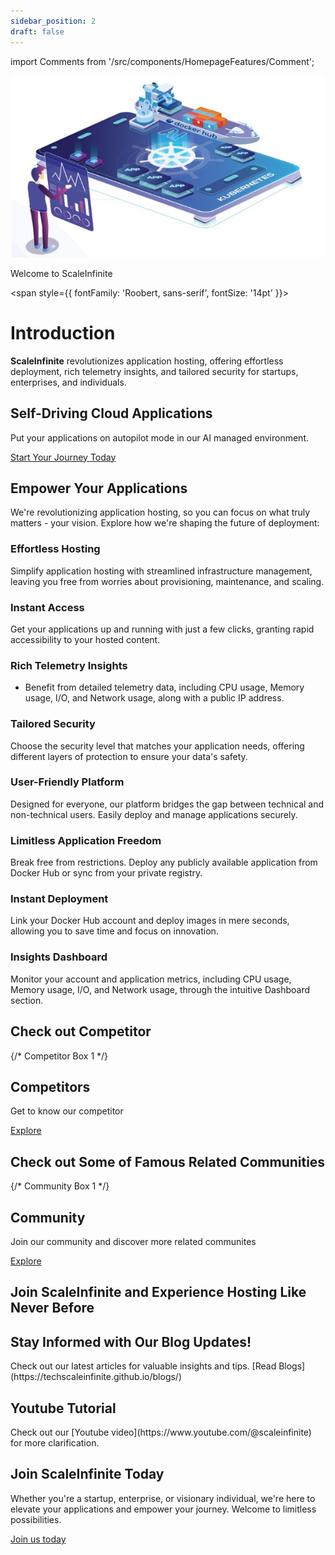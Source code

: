 ```yaml
---
sidebar_position: 2
draft: false
---
```

import Comments from '/src/components/HomepageFeatures/Comment'; 

<p align="center">
  <img src="/img/sc.jpg" alt="ScaleInfinite Logo" width="500"/>
</p>

<div style={{ textAlign: 'center', fontSize: '36px', fontWeight: 'bold', color: '#3498db', marginBottom: '20px' }}>
  Welcome to <span style={{ color: 'darkblue' }}>ScaleInfinite</span>
</div>

<span style={{ fontFamily: 'Roobert, sans-serif', fontSize: '14pt' }}> 

# Introduction

<div style={{ textAlign: 'center', fontSize: '20px', lineHeight: '1.6', color: 'white', padding: '30px', background: '#02075d', boxShadow: '0 4px 8px rgba(0, 0, 0, 0.1)', borderRadius: '10px' }}>
  <strong style={{ color: 'white' }}>ScaleInfinite</strong> revolutionizes application hosting, offering effortless deployment, rich telemetry insights, and tailored security for startups, enterprises, and individuals.
</div>

## Self-Driving Cloud Applications

Put your applications on autopilot mode in our AI managed environment.

<div style={{ textAlign: 'center', marginTop: '30px' }}>
  <a href="https://scaleinfinite.fr/" style={{ display: 'inline-block', padding: '20px 40px', fontSize: '24px', fontWeight: 'bold', color: '#fff', background: 'darkblue', borderRadius: '8px', textDecoration: 'none', transition: 'background 0.3s ease' }}>
    Start Your Journey Today
  </a>
</div>

## **Empower Your Applications**

We're revolutionizing application hosting, so you can focus on what truly matters - your vision. Explore how we're shaping the future of deployment:

### Effortless Hosting

Simplify application hosting with streamlined infrastructure management, leaving you free from worries about provisioning, maintenance, and scaling.

### Instant Access

Get your applications up and running with just a few clicks, granting rapid accessibility to your hosted content.

### Rich Telemetry Insights

- Benefit from detailed telemetry data, including CPU usage, Memory usage, I/O, and Network usage, along with a public IP address.

### Tailored Security

Choose the security level that matches your application needs, offering different layers of protection to ensure your data's safety.

### User-Friendly Platform

Designed for everyone, our platform bridges the gap between technical and non-technical users. Easily deploy and manage applications securely.

### Limitless Application Freedom

Break free from restrictions. Deploy any publicly available application from Docker Hub or sync from your private registry.

### Instant Deployment

Link your Docker Hub account and deploy images in mere seconds, allowing you to save time and focus on innovation.

### Insights Dashboard

Monitor your account and application metrics, including CPU usage, Memory usage, I/O, and Network usage, through the intuitive Dashboard section.

## Check out Competitor

<div style={{ display: 'flex', justifyContent: 'space-around', marginTop: '30px' }}>

  {/* Competitor Box 1 */}
  <div style={{ flex: 0.6, padding: '20px', backgroundColor: '#02075d', borderRadius: '10px', textAlign: 'center', boxShadow: '0 4px 8px rgba(0, 0, 0, 0.1)', transition: 'transform 0.3s ease' }}>
    <h2 style={{ color: '#fff', fontSize: '24px', marginBottom: '10px', textTransform: 'uppercase' }}>Competitors</h2>
    <p style={{ color: '#fff', fontSize: '16px', lineHeight: '1.6', marginBottom: '20px' }}>Get to know our competitor</p>
    <a href="https://techscaleinfinite.github.io/category/our-competitor" style={{ display: 'block', padding: '10px 20px', backgroundColor: '#02075d', color: '#fff', borderRadius: '5px', textDecoration: 'none', fontSize: '18px', fontWeight: 'bold', transition: 'background 0.3s ease' }}>Explore</a>
  </div>
</div>

## Check out Some of Famous Related Communities

<div style={{ display: 'flex', justifyContent: 'space-around', marginTop: '30px' }}>

  {/* Community Box 1 */}
  <div style={{ flex: 0.6, padding: '20px', backgroundColor: '#02075d', borderRadius: '10px', textAlign: 'center', boxShadow: '0 4px 8px rgba(0, 0, 0, 0.1)', transition: 'transform 0.3s ease' }}>
    <h2 style={{ color: '#fff', fontSize: '24px', marginBottom: '10px', textTransform: 'uppercase' }}>Community </h2>
    <p style={{ color: '#fff', fontSize: '16px', lineHeight: '1.6', marginBottom: '20px' }}>Join our community and discover more related communites </p>
    <a href="https://techscaleinfinite.github.io/Community" style={{ display: 'block', padding: '10px 20px', backgroundColor: '#02075d', color: '#fff', borderRadius: '5px', textDecoration: 'none', fontSize: '18px', fontWeight: 'bold', transition: 'background 0.3s ease' }}>Explore</a>
  </div>
</div>

## Join **ScaleInfinite** and Experience Hosting Like Never Before

<div style={{ background: '#02075d', color: '#fff', textAlign: 'center', padding: '20px 0', borderRadius: '5px', marginTop: '10px' }}>
  <h2 style={{ fontSize: '36px', fontWeight: 'bold', marginBottom: '20px', color: 'yellow' }}>Stay Informed with Our Blog Updates!</h2>
  <p style={{ fontSize: '20px', lineHeight: '1.6' }}>
    Check out our latest articles for valuable insights and tips. [Read Blogs](https://techscaleinfinite.github.io/blogs/)
  </p>
</div>

<div style={{ textAlign: 'center', marginTop: '50px' }}>
  <h2 style={{ fontSize: '36px', fontWeight: 'bold', color: '#02075d' }}>Youtube Tutorial</h2>
  <p style={{ fontSize: '20px', lineHeight: '1.6', color: '#34495e' }}>
    Check out our [Youtube video](https://www.youtube.com/@scaleinfinite) for more clarification.
  </p>
</div>

<div style={{ textAlign: 'center', marginTop: '30px' }}>
  <h2 style={{ fontSize: '36px', fontWeight: 'bold', color: '#02075d' }}>Join ScaleInfinite Today</h2>
  <p style={{ fontSize: '20px', lineHeight: '1.6', color: '#7f8c8d' }}>
    Whether you're a startup, enterprise, or visionary individual, we're here to elevate your applications and empower your journey. Welcome to limitless possibilities.
  </p>
</div>

<div style={{ textAlign: 'center', marginTop: '30px' }}>
  <a href="https://scaleinfinite.fr/" style={{ display: 'inline-block', padding: '20px 40px', fontSize: '24px', fontWeight: 'bold', color: '#fff', background: '#02075d', borderRadius: '8px', textDecoration: 'none', transition: 'background 0.3s ease' }}>
    Join us today
  </a>
</div>


</span> 

<Comments />
